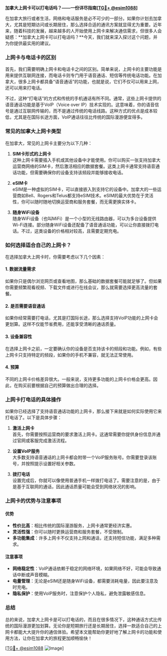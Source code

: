**加拿大上网卡可以打电话吗？——一份详尽指南[[TG💪+ @esim1088](https://t.me/s/esim1088)]**

在加拿大旅行或者生活，网络和电话服务是必不可少的一部分。如果你计划去加拿大，尤其是短期访问或长期居住，那么选择合适的通讯方案就显得尤为重要。近年来，随着科技的发展，越来越多的人开始使用上网卡来解决通信需求，但很多人会疑惑：**加拿大上网卡可以打电话吗？**今天，我们就来深入探讨这个问题，并为你提供最实用的建议。

### 上网卡与电话卡的区别

首先，我们需要明确上网卡和电话卡之间的区别。简单来说，上网卡的主要功能是用来提供互联网连接，而电话卡则专门用于语音通话、短信等传统电话功能。在加拿大，很多上网卡都具备“语音通话”的功能，也就是说，它们不仅可以用来上网，还可以用来打电话。

不过，这种“打电话”的方式和传统的手机通话有所不同。通常，这些上网卡提供的语音通话功能是基于VoIP（Voice over IP）技术实现的。这意味着，你的语音信号是通过互联网传输的，而不是通过传统的电话线路。这种方式的优点是成本较低，尤其是在国际长途方面，VoIP通话往往比传统的国际漫游便宜得多。

### 常见的加拿大上网卡类型

在加拿大，常见的上网卡主要分为以下几种：

1. **SIM卡形式的上网卡**  
   这种上网卡需要插入手机或其他设备中才能使用。你可以购买一张支持加拿大运营商网络的SIM卡，然后激活相应的数据套餐。这类上网卡通常支持语音通话功能，但需要确保你的设备支持该频段并能够接收电话。

2. **eSIM卡**  
   eSIM是一种虚拟的SIM卡，可以直接嵌入到支持它的设备中。加拿大的一些运营商如Bell、Rogers和Telus都支持eSIM技术。eSIM的最大优势在于灵活性，你可以随时随地切换运营商和服务套餐，而无需更换实体卡。

3. **随身WiFi设备**  
   随身WiFi设备（也叫MiFi）是一个小型的无线路由器，可以为多台设备提供Wi-Fi连接。部分随身WiFi设备还配备了语音通话功能，可以让你直接拨打电话。不过，这类设备的价格相对较高，且需要定期充电。

### 如何选择适合自己的上网卡？

在选择加拿大上网卡时，你需要考虑以下几个因素：

#### 1. 数据流量需求
如果你只是偶尔浏览网页或查看地图，那么基础的数据套餐可能就足够了。但如果你需要频繁观看视频、下载文件或进行在线会议，那么就需要选择更高流量的套餐。

#### 2. 是否需要语音通话
如果你经常需要打电话，尤其是打国际长途，那么选择支持VoIP功能的上网卡会更划算。这样不仅能节省费用，还能享受清晰的通话质量。

#### 3. 设备兼容性
在选择上网卡之前，一定要确认你的设备是否支持该卡的频段和功能。例如，有些上网卡只支持特定的频段，如果你的手机不兼容，就无法正常使用。

#### 4. 预算
不同的上网卡价格差异很大。一般来说，支持更多功能的上网卡价格会更高。因此，在购买前要根据自己的预算做出合理的选择。

### 上网卡打电话的具体操作

如果你已经选择了支持语音通话功能的上网卡，那么接下来就是如何实际使用它来打电话了。以下是具体步骤：

1. **激活上网卡**  
   首先，你需要按照运营商的要求激活上网卡。这通常需要你提供身份信息并通过官网或客服完成激活流程。

2. **设置VoIP服务**  
   大多数支持语音通话的上网卡都会附带一个VoIP服务账号。你需要登录该账号，并按照提示设置好相关参数。

3. **拨打电话**  
   设置完成后，你就可以像使用普通手机一样拨打电话了。需要注意的是，由于是基于互联网的通话，因此通话质量可能会受到网络状况的影响。

### 上网卡的优势与注意事项

#### 优势
- **性价比高**：相比传统的国际漫游服务，上网卡通常更经济实惠。
- **灵活性强**：你可以随时更换运营商和服务套餐，不受限制。
- **多功能集成**：许多上网卡不仅支持上网和通话，还支持短信功能，满足多种需求。

#### 注意事项
- **网络稳定性**：VoIP通话依赖于稳定的网络环境，如果网络不好，可能会导致通话中断或声音模糊。
- **电量管理**：无论是eSIM还是随身WiFi设备，都需要消耗电量，因此要注意及时充电。
- **隐私保护**：使用VoIP服务时，注意保护个人隐私，避免泄露敏感信息。

### 总结

总的来说，加拿大上网卡是可以打电话的，而且在很多情况下，这种通话方式比传统的国际漫游更加划算。无论你是短期旅行还是长期居住，选择一款适合自己的上网卡都能大大提升你的通信体验。希望本文能帮助你更好地了解上网卡的功能和使用方法，让你在加拿大的旅程更加顺畅愉快！

[[TG💪+ @esim1088](https://t.me/s/esim1088) ![Image](https://i.postimg.cc/4NQfJmqS/Snipaste-2025-05-13-00-14-12.png)]